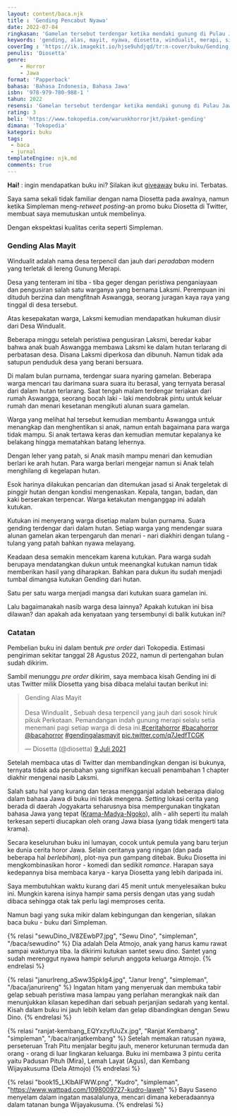```yaml
---
layout: content/baca.njk
title : 'Gending Pencabut Nyawa'
date: 2022-07-04
ringkasan: 'Gamelan tersebut terdengar ketika mendaki gunung di Pulau Jawa. Ia mengartikan, di sekitarmu sedang ada hajatan dari desa gaib. Tapi bukan cuma hajatan, gending yang satu ini dipercaya membawa kutukan sampai merenggut nyawa.'
keywords: 'gending, alas, mayit, nyawa, diosetta, windualit, merapi, sinden, jawa, horror, horor'
coverImg : 'https://ik.imagekit.io/hjse9uhdjqd/tr:n-cover/buku/Gending_Pencabut_Nyawa_1kcaLNm3cS.jpg'
penulis: 'Diosetta'
genre: 
    - Horror
    - Jawa
format: 'Papperback'
bahasa: 'Bahasa Indonesia, Bahasa Jawa'
isbn: '978-979-780-988-1 '
tahun: 2022
resensi: 'Gamelan tersebut terdengar ketika mendaki gunung di Pulau Jawa. Ia mengartikan, di sekitarmu sedang ada hajatan dari desa gaib. Tapi bukan cuma hajatan, gending yang satu ini dipercaya membawa kutukan sampai merenggut nyawa.'
rating: 3
beli: 'https://www.tokopedia.com/warunkhorrorjkt/paket-gending'
dimana: 'Tokopedia'
kategori: buku
tags: 
 - baca
 - jurnal
templateEngine: njk,md
comments: true
---
```


 <div class="info">
    <p><b>Hai!</b> : ingin mendapatkan buku ini? Silakan ikut <a href="https://kusaeni.com/jurnal/give-away-buku/">giveaway</a> buku ini. Terbatas.</p>
 </div>
 
Saya sama sekali tidak familiar dengan nama Diosetta pada awalnya, namun ketika Simpleman meng-*retweet posting*-an promo buku  Diosetta di Twitter, membuat saya memutuskan untuk membelinya.

Dengan ekspektasi kualitas cerita seperti Simpleman.

### Gending Alas Mayit

Windualit adalah nama desa terpencil dan jauh dari *peradaban*  modern yang terletak di lereng Gunung Merapi. 

Desa yang tenteram ini tiba - tiba geger dengan peristiwa penganiayaan dan pengusiran salah satu warganya yang bernama Laksmi. Perempuan ini dituduh berzina dan mengfitnah Aswangga, seorang juragan kaya raya yang tinggal di desa tersebut.

Atas kesepakatan warga, Laksmi kemudian mendapatkan hukuman diusir dari Desa Windualit.

Beberapa minggu setelah peristiwa pengusiran Laksmi, beredar kabar bahwa anak buah Aswangga membawa Laksmi ke dalam hutan terlarang di perbatasan desa. Disana Laksmi diperkosa dan dibunuh. Namun tidak ada satupun penduduk desa yang berani bersuara.

Di malam bulan purnama, terdengar suara nyaring gamelan. Beberapa warga mencari tau darimana suara suara itu berasal, yang ternyata berasal dari dalam hutan terlarang. Saat tengah malam terdengar teriakan dari rumah Aswangga, seorang bocah laki - laki mendobrak pintu untuk keluar rumah dan menari kesetanan mengikuti alunan suara gamelan.

Warga yang melihat hal tersebut kemudian membantu Aswangga untuk menangkap dan menghentikan si anak, namun entah bagaimana para warga tidak mampu. Si anak tertawa keras dan kemudian memutar kepalanya ke belakang hingga mematahkan batang lehernya. 

Dengan leher yang patah, si Anak masih mampu menari dan kemudian berlari ke arah hutan. Para warga berlari mengejar namun si Anak telah menghilang di kegelapan hutan.

Esok harinya dilakukan pencarian dan ditemukan jasad si Anak tergeletak di pinggir hutan dengan kondisi mengenaskan. Kepala, tangan, badan, dan kaki berserakan terpencar. Warga ketakutan menganggap ini adalah kutukan.

Kutukan ini menyerang warga disetiap malam bulan purnama. Suara gending terdengar dari dalam hutan. Setiap warga yang mendengar suara alunan gamelan akan terpengaruh dan menari - nari diakhiri dengan tulang - tulang yang patah bahkan nyawa melayang.

Keadaan desa semakin mencekam karena kutukan. Para warga sudah berupaya mendatangkan dukun untuk meenangkal kutukan namun tidak memberikan hasil yang diharapkan. Bahkan para dukun itu sudah menjadi tumbal dimangsa kutukan Gending dari hutan.

Satu per satu warga menjadi mangsa dari kutukan suara gamelan ini. 

Lalu bagaimanakah nasib warga desa lainnya? Apakah kutukan ini bisa dilawan? dan apakah ada kenyataan yang tersembunyi di balik kutukan ini?

### Catatan

Pembelian buku ini dalam bentuk *pre order* dari Tokopedia. Estimasi pengiriman sekitar tanggal 28 Agustus 2022, namun di pertengahan bulan sudah dikirim.

Sambil menunggu *pre order* dikirim, saya membaca kisah Gending ini di utas Twitter milik Diosetta yang bisa dibaca melalui tautan berikut ini:

<blockquote class="twitter-tweet" data-lang="id" data-dnt="true" data-theme="light"><p lang="in" dir="ltr">Gending Alas Mayit<br><br>Desa Windualit , Sebuah desa terpencil yang jauh dari sosok hiruk pikuk Perkotaan. Pemandangan indah gunung merapi selalu setia menemani pagi setiap warga di desa ini.<a href="https://twitter.com/hashtag/ceritahorror?src=hash&amp;ref_src=twsrc%5Etfw">#ceritahorror</a> <a href="https://twitter.com/hashtag/bacahorror?src=hash&amp;ref_src=twsrc%5Etfw">#bacahorror</a> <a href="https://twitter.com/bacahorror?ref_src=twsrc%5Etfw">@bacahorror</a> <a href="https://twitter.com/hashtag/gendingalasmayit?src=hash&amp;ref_src=twsrc%5Etfw">#gendingalasmayit</a> <a href="https://t.co/q7JedfTCGK">pic.twitter.com/q7JedfTCGK</a></p>&mdash; Diosetta (@diosetta) <a href="https://twitter.com/diosetta/status/1413344287572434944?ref_src=twsrc%5Etfw">9 Juli 2021</a></blockquote> <script async src="https://platform.twitter.com/widgets.js" charset="utf-8"></script>

Setelah membaca utas di Twitter dan membandingkan dengan isi bukunya, ternyata tidak ada perubahan yang signifikan kecuali penambahan 1 chapter diakhir mengenai nasib Laksmi.

Salah satu hal yang kurang dan terasa mengganjal adalah beberapa dialog dalam bahasa Jawa di buku ini tidak mengena. *Setting* lokasi cerita yang berada di daerah Jogyakarta seharusnya bisa mempergunakan tingkatan bahasa Jawa yang tepat ([Krama-Madya-Ngoko](https://id.wikipedia.org/wiki/Krama)), alih - alih seperti itu malah terkesan seperti diucapkan oleh orang Jawa biasa (yang tidak mengerti tata krama).

Secara keseluruhan buku ini lumayan, cocok untuk pemula yang baru terjun ke dunia cerita horor Jawa. Selain ceritanya yang ringan (dan pada beberapa hal *berlebihan*), plot-nya pun gampang ditebak. Buku Diosetta ini mengkombinasikan horor - komedi dan sedikit *romance*. Harapan saya kedepannya bisa membaca karya - karya Diosetta yang lebih daripada ini.

Saya membutuhkan waktu kurang dari 45 menit untuk menyelesaikan buku ini. Mungkin karena isinya hampir sama persis dengan utas yang sudah dibaca sehingga otak tak perlu lagi memproses cerita.

Namun bagi yang suka mikir dalam kebingungan dan kengerian, silakan baca buku - buku dari Simpleman. 

 {% relasi "sewuDino_lV8ZEwbP7.jpg", "Sewu Dino", "simpleman", "/baca/sewudino" %}
 Dia adalah Dela Atmojo, anak yang harus kamu rawat sampai waktunya tiba. Ia dikirimi kutukan santet sewu dino. Santet yang sudah merenggut nyawa hampir seluruh anggota keluarga Atmojo.
 {% endrelasi %}

{% relasi "janurIreng_aSww35pkIg4.jpg", "Janur Ireng", "simpleman", "/baca/janurireng" %}
 Ingatan hitam yang menyeruak dan membuka tabir gelap sebuah peristiwa masa lampau yang perlahan merangkak naik dan menunjukkan kilasan kepedihan dari sebuah perjanjian sedarah yang kental. Kisah dalam buku ini jauh lebih kelam dan gelap dibandingkan dengan Sewu Dino.
 {% endrelasi %}


{% relasi "ranjat-kembang_EQYxzyfUuZx.jpg", "Ranjat Kembang", "simpleman", "/baca/ranjatkembang" %}
 Setelah memakan ratusan nyawa, perseteruan Trah Pitu menjalar begitu jauh, meneror keturunan termuda dan orang - orang di luar lingkaran keluarga. Buku ini membawa 3 pintu cerita yaitu Padusan Pituh (Mira), Lemah Layat (Agus), dan Kembang Wijayakusuma (Dela Atmojo)
 {% endrelasi %}

{% relasi "book15_LKlbAIFWW.png", "Kudro", "simpleman", "https://www.wattpad.com/1098009727-kudro-laweh" %}
  Bayu Saseno menyelam dalam ingatan masalalunya, mencari dimana keberadaannya dalam tatanan bunga Wijayakusuma.
 {% endrelasi %}


